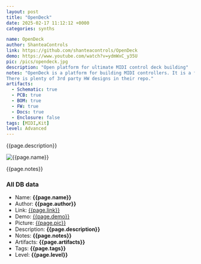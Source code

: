 ```yaml
---
layout: post
title: "OpenDeck"
date: 2025-02-17 11:12:12 +0000
categories: synths

name: OpenDeck
author: ShanteaControls
link: https://github.com/shanteacontrols/OpenDeck
demo: https://www.youtube.com/watch?v=ydmWxC_y35U
pic: /pics/opendeck.jpg
description: "Open platform for ultimate MIDI control deck building"
notes: "OpenDeck is a platform for building MIDI controllers. It is a firmware running on various boards which transforms them into class-compliant USB MIDI devices, making them compatible with any MIDI software on any operating system.
There is plenty of 3rd party HW designs in their repo."
artifacts:
  - Schematic: true
  - PCB: true
  - BOM: true
  - FW: true
  - Docs: true
  - Enclosure: false
tags: [MIDI,Kit]
level: Advanced
---
```


{{page.description}}

![{{page.name}}]({{page.pic}})

{{page.notes}}

### All DB data
- Name: **{{page.name}}**
- Author: **{{page.author}}**
- Link: [{{page.link}}]({{page.link}})
- Demo: [{{page.demo}}]({{page.demo}})
- Picture: [{{page.pic}}]({{page.pic}})
- Description: **{{page.description}}**
- Notes: **{{page.notes}}**
- Artifacts: **{{page.artifacts}}**
- Tags: **{{page.tags}}**
- Level: **{{page.level}}**
